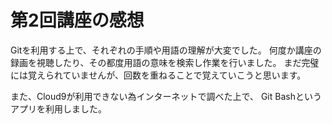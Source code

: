 # 第2回講座の感想
Gitを利用する上で、それぞれの手順や用語の理解が大変でした。
何度か講座の録画を視聴したり、その都度用語の意味を検索し作業を行いました。
まだ完璧には覚えられていませんが、回数を重ねることで覚えていこうと思います。

また、Cloud9が利用できない為インターネットで調べた上で、
Git Bashというアプリを利用しました。
